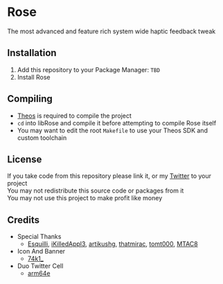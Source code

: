 # Rose
The most advanced and feature rich system wide haptic feedback tweak

## Installation
1. Add this repository to your Package Manager: `TBD`
2. Install Rose

## Compiling
  - [Theos](https://theos.dev/) is required to compile the project
  - `cd` into libRose and compile it before attempting to compile Rose itself
  - You may want to edit the root `Makefile` to use your Theos SDK and custom toolchain

## License
If you take code from this repository please link it, or my [Twitter](https://twitter.com/schneelittchen) to your project<br>
You may not redistribute this source code or packages from it<br>
You may not use this project to make profit like money

## Credits
  - Special Thanks
    - [Esquilli](https://twitter.com/Esquilli), [iKilledAppl3](https://twitter.com/iKilledAppl3), [artikushg](https://twitter.com/artikushg), [thatmirac](https://twitter.com/thatmirac), [tomt000](https://twitter.com/tomt000), [MTAC8](https://twitter.com/MTAC8)
  - Icon And Banner
    - [74k1_](https://twitter.com/74k1_)
  - Duo Twitter Cell
    - [arm64e](https://twitter.com/arm64e)